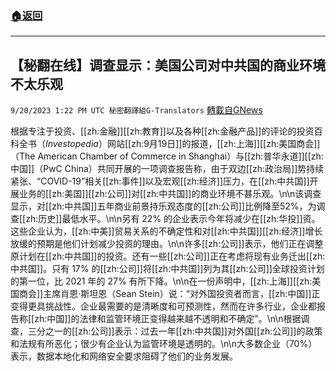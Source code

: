 ###  [:house:返回](README.md)
---


## 【秘翻在线】调查显示：美国公司对中共国的商业环境不太乐观
`9/20/2023 1:22 PM UTC 秘密翻譯組G-Translators` [轉載自GNews](https://gnews.org/articles/1716394)

根据专注于投资、[[zh:金融]][[zh:教育]]以及各种[[zh:金融产品]]的评论的投资百科全书（_Investopedia_）网站[[zh:9月19日]]的报道，[[zh:上海]][[zh:美国商会]]（The American Chamber of Commerce in Shanghai）与[[zh:普华永道]][[zh:中国]]（PwC China）共同开展的一项调查报告称，由于双边[[zh:政治局]]势持续紧张、“COVID-19”相关[[zh:事件]]以及宏观[[zh:经济]]压力，在[[zh:中共国]]开展业务的[[zh:美国]][[zh:公司]]对[[zh:中共国]]的商业环境不甚乐观。\n\n该调查显示，对[[zh:中共国]]五年商业前景持乐观态度的[[zh:公司]]比例降至52%，为调查[[zh:历史]]最低水平。\n\n另有 22% 的企业表示今年将减少在[[zh:华投]]资。这些企业认为，[[zh:中美]]贸易关系的不确定性和对[[zh:中共国]][[zh:经济]]增长放缓的预期是他们计划减少投资的理由。\n\n许多[[zh:公司]]表示，他们正在调整原计划在[[zh:中共国]]的投资。还有一些[[zh:公司]]正在考虑将现有业务迁出[[zh:中共国]]。只有 17% 的[[zh:公司]]将[[zh:中共国]]列为其[[zh:公司]]全球投资计划的第一位，比 2021 年的 27% 有所下降。\n\n在一份声明中，[[zh:上海]][[zh:美国商会]]主席肖恩·斯坦恩（Sean Stein）说：“对外国投资者而言，[[zh:中国]]正变得更具挑战性。企业最需要的是清晰度和可预测性，然而在许多行业，企业都报告称[[zh:中国]]的法律和监管环境正变得越来越不透明和不确定”。\n\n根据调查，三分之一的[[zh:公司]]表示：过去一年[[zh:中共国]]对外国[[zh:公司]]的政策和法规有所恶化；很少有企业认为监管环境是透明的。\n\n大多数企业（70%）表示，数据本地化和网络安全要求阻碍了他们的业务发展。
